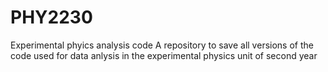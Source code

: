 # PHY2230
Experimental phyics analysis code
A repository to save all versions of the code used for data anlysis in the experimental physics unit of second year
